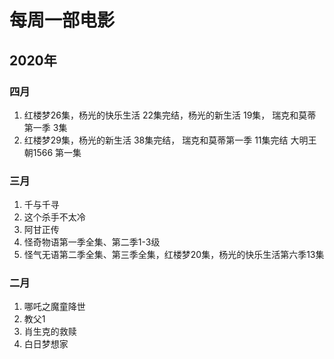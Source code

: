 # 每周一部电影

## 2020年

### 四月
1. 红楼梦26集，杨光的快乐生活 22集完结，杨光的新生活 19集，
   瑞克和莫蒂第一季 3集
2. 红楼梦29集，杨光的新生活 38集完结， 瑞克和莫蒂第一季 11集完结 大明王朝1566 第一集

### 三月
1. 千与千寻
2. 这个杀手不太冷
3. 阿甘正传
4. 怪奇物语第一季全集、第二季1-3级
5. 怪气无语第二季全集、第三季全集，红楼梦20集，杨光的快乐生活第六季13集

### 二月
1. 哪吒之魔童降世
2. 教父1
3. 肖生克的救赎
4. 白日梦想家
